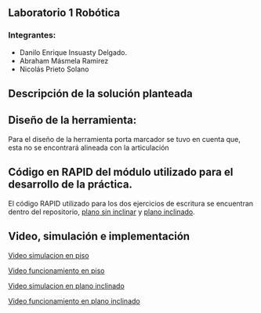 ## Laboratorio 1 Robótica
### Integrantes: 
- Danilo Enrique Insuasty Delgado.
- Abraham Másmela Ramirez
- Nicolás Prieto Solano
## Descripción de la solución planteada
## Diseño de la herramienta:
Para el diseño de la herramienta porta marcador se tuvo en cuenta que, esta no se encontrará alineada con la articulación 
## Código en RAPID del módulo utilizado para el desarrollo de la práctica.
El código RAPID utilizado para los dos ejercicios de escritura se encuentran dentro del repositorio, [plano sin inclinar]() y [plano inclinado](https://github.com/AbrahamFelipe/RoboticaLab1_Abraham_Danilo_Nicolas_2023/tree/main/Paths-CodigoRAPID/Codigo%20RAPID%20plano%20inclinado).
## Video, simulación e implementación
[Video simulacion en piso](https://youtu.be/KSpV6T7YlGE)

[Video funcionamiento en piso](https://youtube.com/shorts/qM7IdngYB8s?feature=share)

[Video simulacion en plano inclinado](https://youtu.be/7Xnhduqu580)

[Video funcionamiento en plano inclinado](https://youtu.be/6_LHOxXkY-4)
